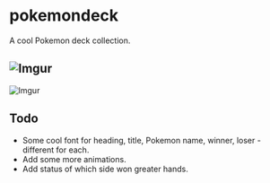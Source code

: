 # pokemondeck

A cool Pokemon deck collection.

![Imgur](https://i.ibb.co/kxNqTHh/Screenshot.png)
---
![Imgur](https://i.ibb.co/FmvZT48/Screenshot.png)



## Todo
  * Some cool font for heading, title, Pokemon name, winner, loser - different for each.
   * Add some more animations.
  * Add status of which side won greater hands.
